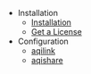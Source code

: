 <!-- _navbar.md -->

* Installation
  * [Installation](/installation/)
  * [Get a License](https://try.aqipro.com)
* Configuration
  * [aqilink](/configuration/aqilink/)
  * [aqishare](/configuration/aqishare/)